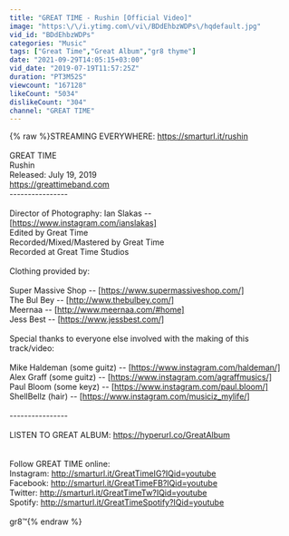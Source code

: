 ```yaml
---
title: "GREAT TIME - Rushin [Official Video]"
image: "https:\/\/i.ytimg.com\/vi\/BDdEhbzWDPs\/hqdefault.jpg"
vid_id: "BDdEhbzWDPs"
categories: "Music"
tags: ["Great Time","Great Album","gr8 thyme"]
date: "2021-09-29T14:05:15+03:00"
vid_date: "2019-07-19T11:57:25Z"
duration: "PT3M52S"
viewcount: "167128"
likeCount: "5034"
dislikeCount: "304"
channel: "GREAT TIME"
---
```

{% raw %}STREAMING EVERYWHERE: <a rel="nofollow" target="blank" href="https://smarturl.it/rushin">https://smarturl.it/rushin</a><br /><br />GREAT TIME<br />Rushin<br />Released: July 19, 2019<br /><a rel="nofollow" target="blank" href="https://greattimeband.com">https://greattimeband.com</a><br />----------------<br /><br />Director of Photography: Ian Slakas -- [<a rel="nofollow" target="blank" href="https://www.instagram.com/ianslakas]">https://www.instagram.com/ianslakas]</a><br />Edited by Great Time<br />Recorded/Mixed/Mastered by Great Time<br />Recorded at Great Time Studios<br /><br />Clothing provided by:<br /><br />Super Massive Shop -- [<a rel="nofollow" target="blank" href="https://www.supermassiveshop.com/]">https://www.supermassiveshop.com/]</a><br />The Bul Bey -- [<a rel="nofollow" target="blank" href="http://www.thebulbey.com/]">http://www.thebulbey.com/]</a><br />Meernaa -- [<a rel="nofollow" target="blank" href="http://www.meernaa.com/#home]">http://www.meernaa.com/#home]</a><br />Jess Best -- [<a rel="nofollow" target="blank" href="https://www.jessbest.com/]">https://www.jessbest.com/]</a><br /><br />Special thanks to everyone else involved with the making of this track/video:<br /><br />Mike Haldeman (some guitz) -- [<a rel="nofollow" target="blank" href="https://www.instagram.com/haldeman/]">https://www.instagram.com/haldeman/]</a><br />Alex Graff (some guitz) -- [<a rel="nofollow" target="blank" href="https://www.instagram.com/agraffmusics/]">https://www.instagram.com/agraffmusics/]</a><br />Paul Bloom (some keyz) -- [<a rel="nofollow" target="blank" href="https://www.instagram.com/paul.bloom/]">https://www.instagram.com/paul.bloom/]</a><br />ShellBellz (hair) -- [<a rel="nofollow" target="blank" href="https://www.instagram.com/musiciz_mylife/]">https://www.instagram.com/musiciz_mylife/]</a><br /><br />----------------<br /><br />LISTEN TO GREAT ALBUM: <a rel="nofollow" target="blank" href="https://hyperurl.co/GreatAlbum">https://hyperurl.co/GreatAlbum</a><br /><br /><br />Follow GREAT TIME online:<br />Instagram: <a rel="nofollow" target="blank" href="http://smarturl.it/GreatTimeIG?IQid=youtube">http://smarturl.it/GreatTimeIG?IQid=youtube</a><br />Facebook: <a rel="nofollow" target="blank" href="http://smarturl.it/GreatTimeFB?IQid=youtube">http://smarturl.it/GreatTimeFB?IQid=youtube</a><br />Twitter: <a rel="nofollow" target="blank" href="http://smarturl.it/GreatTimeTw?IQid=youtube">http://smarturl.it/GreatTimeTw?IQid=youtube</a><br />Spotify: <a rel="nofollow" target="blank" href="http://smarturl.it/GreatTimeSpotify?IQid=youtube">http://smarturl.it/GreatTimeSpotify?IQid=youtube</a><br /><br />gr8™{% endraw %}
